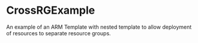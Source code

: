 # CrossRGExample

An example of an ARM Template with nested template to allow deployment of resources to separate resource groups.
